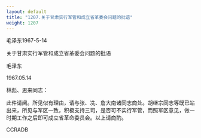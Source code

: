 ```yaml
---
layout: default
title: "1207.关于甘肃实行军管和成立省革委会问题的批语"
weight: 1207
---
```


毛泽东1967-5-14

关于甘肃实行军管和成立省革委会问题的批语

毛泽东

1967.05.14

林彪、恩来同志：

此件请阅。所见似有理由，请与张、冼、詹大南诸同志商处。胡继宗同志等既已站出来，所见与军区一致，积极支持三司，是否可不实行军管，而照军区意见，做一时期工作之后即可成立省革命委员会。以上请商酌。

CCRADB

